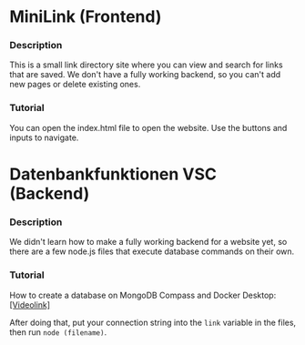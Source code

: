 # MiniLink (Frontend)
### Description
This is a small link directory site where you can view and search for links that are saved. We don't have a fully working backend, so you can't add new pages or delete existing ones. 
### Tutorial
You can open the index.html file to open the website. Use the buttons and inputs to navigate.

# Datenbankfunktionen VSC (Backend)
### Description
We didn't learn how to make a fully working backend for a website yet, so there are a few node.js files that execute database commands on their own.  
### Tutorial
How to create a database on MongoDB Compass and Docker Desktop:[[Videolink]](https://www.youtube.com/watch?v=EMKuM8hnfkA)

After doing that, put your connection string into the `link` variable in the files, then run `node (filename)`.







